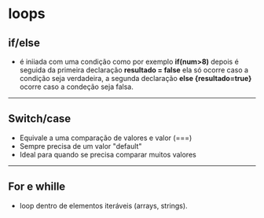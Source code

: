 # loops

 ## if/else
 - é iniiada com uma condição como por exemplo **if(num>8)** depois é seguida da primeira declaração **resultado = false** ela só ocorre caso a condição seja verdadeira,
 a segunda declaração **else {resultado=true}** ocorre caso a condeção seja falsa.

----------------------------------------------------------------
 ## Switch/case
 - Equivale a uma comparação de valores e valor (===)
 - Sempre precisa de um valor "default"
 - Ideal para quando se precisa comparar muitos valores
----
  ## For e whille
- loop dentro de elementos iteráveis (arrays, strings).